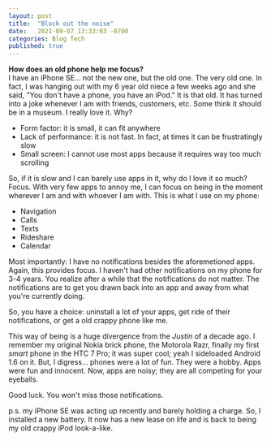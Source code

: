 ```yaml
---
layout: post
title:  "Block out the noise"
date:   2021-09-07 13:33:03 -0700
categories: Blog Tech
published: true
---
```

**How does an old phone help me focus?** <br />
I have an iPhone SE... not the new one, but the old one. The very old one. In fact, I was hanging out with my 6 year old niece a few weeks ago and she said, "You don't have a phone, you have an iPod." It is that old. It has turned into a joke whenever I am with friends, customers, etc. Some think it should be in a museum. I really love it. Why? 
* Form factor: it is small, it can fit anywhere
* Lack of performance: it is not fast. In fact, at times it can be frustratingly slow
* Small screen: I cannot use most apps because it requires way too much scrolling

So, if it is slow and I can barely use apps in it, why do I love it so much? Focus. With very few apps to annoy me, I can focus on being in the moment wherever I am and with whoever I am with. This is what I use on my phone:
* Navigation
* Calls
* Texts
* Rideshare
* Calendar

Most importantly: I have no notifications besides the aforemetioned apps. Again, this provides focus. I haven't had other notifications on my phone for 3-4 years. You realize after a while that the notifications do not matter. The notifications are to get you drawn back into an app and away from what you're currently doing. 

So, you have a choice: uninstall a lot of your apps, get ride of their notifications, or get a old crappy phone like me. 

This way of being is a huge divergence from the _Justin_ of a decade ago. I remember my original Nokia brick phone, the Motorola Razr, finally my first _smart_ phone in the HTC 7 Pro; it was super cool; yeah I sideloaded Android 1.6 on it. But, I digress... phones were a lot of fun. They were a hobby. Apps were fun and innocent. Now, apps are noisy; they are all competing for your eyeballs. 

Good luck. You won't miss those notifications.

p.s. my iPhone SE was acting up recently and barely holding a charge. So, I installed a new battery. It now has a new lease on life and is back to being my old crappy iPod look-a-like.